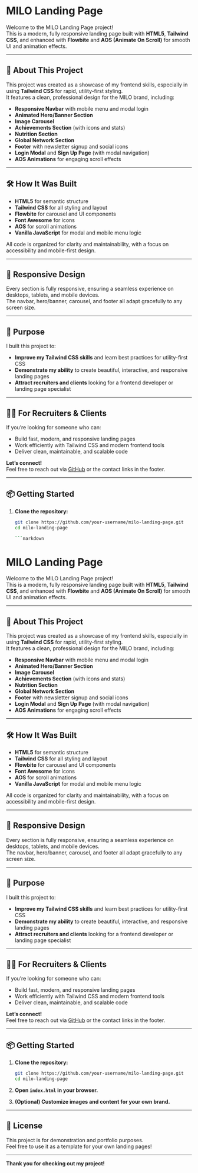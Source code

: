 # MILO Landing Page

Welcome to the MILO Landing Page project!  
This is a modern, fully responsive landing page built with **HTML5**, **Tailwind CSS**, and enhanced with **Flowbite** and **AOS (Animate On Scroll)** for smooth UI and animation effects.

---

## 🚀 About This Project

This project was created as a showcase of my frontend skills, especially in using **Tailwind CSS** for rapid, utility-first styling.  
It features a clean, professional design for the MILO brand, including:

- **Responsive Navbar** with mobile menu and modal login
- **Animated Hero/Banner Section**
- **Image Carousel**
- **Achievements Section** (with icons and stats)
- **Nutrition Section**
- **Global Network Section**
- **Footer** with newsletter signup and social icons
- **Login Modal** and **Sign Up Page** (with modal navigation)
- **AOS Animations** for engaging scroll effects

---

## 🛠️ How It Was Built

- **HTML5** for semantic structure
- **Tailwind CSS** for all styling and layout
- **Flowbite** for carousel and UI components
- **Font Awesome** for icons
- **AOS** for scroll animations
- **Vanilla JavaScript** for modal and mobile menu logic

All code is organized for clarity and maintainability, with a focus on accessibility and mobile-first design.

---

## 📱 Responsive Design

Every section is fully responsive, ensuring a seamless experience on desktops, tablets, and mobile devices.  
The navbar, hero/banner, carousel, and footer all adapt gracefully to any screen size.

---

## 🎯 Purpose

I built this project to:

- **Improve my Tailwind CSS skills** and learn best practices for utility-first CSS
- **Demonstrate my ability** to create beautiful, interactive, and responsive landing pages
- **Attract recruiters and clients** looking for a frontend developer or landing page specialist

---

## 🧑‍💻 For Recruiters & Clients

If you’re looking for someone who can:

- Build fast, modern, and responsive landing pages
- Work efficiently with Tailwind CSS and modern frontend tools
- Deliver clean, maintainable, and scalable code

**Let’s connect!**  
Feel free to reach out via [GitHub](https://github.com/) or the contact links in the footer.

---

## 📦 Getting Started

1. **Clone the repository:**
   ```bash
   git clone https://github.com/your-username/milo-landing-page.git
   cd milo-landing-page

   ```markdown
# MILO Landing Page

Welcome to the MILO Landing Page project!  
This is a modern, fully responsive landing page built with **HTML5**, **Tailwind CSS**, and enhanced with **Flowbite** and **AOS (Animate On Scroll)** for smooth UI and animation effects.

---

## 🚀 About This Project

This project was created as a showcase of my frontend skills, especially in using **Tailwind CSS** for rapid, utility-first styling.  
It features a clean, professional design for the MILO brand, including:

- **Responsive Navbar** with mobile menu and modal login
- **Animated Hero/Banner Section**
- **Image Carousel**
- **Achievements Section** (with icons and stats)
- **Nutrition Section**
- **Global Network Section**
- **Footer** with newsletter signup and social icons
- **Login Modal** and **Sign Up Page** (with modal navigation)
- **AOS Animations** for engaging scroll effects

---

## 🛠️ How It Was Built

- **HTML5** for semantic structure
- **Tailwind CSS** for all styling and layout
- **Flowbite** for carousel and UI components
- **Font Awesome** for icons
- **AOS** for scroll animations
- **Vanilla JavaScript** for modal and mobile menu logic

All code is organized for clarity and maintainability, with a focus on accessibility and mobile-first design.

---

## 📱 Responsive Design

Every section is fully responsive, ensuring a seamless experience on desktops, tablets, and mobile devices.  
The navbar, hero/banner, carousel, and footer all adapt gracefully to any screen size.

---

## 🎯 Purpose

I built this project to:

- **Improve my Tailwind CSS skills** and learn best practices for utility-first CSS
- **Demonstrate my ability** to create beautiful, interactive, and responsive landing pages
- **Attract recruiters and clients** looking for a frontend developer or landing page specialist

---

## 🧑‍💻 For Recruiters & Clients

If you’re looking for someone who can:

- Build fast, modern, and responsive landing pages
- Work efficiently with Tailwind CSS and modern frontend tools
- Deliver clean, maintainable, and scalable code

**Let’s connect!**  
Feel free to reach out via [GitHub](https://github.com/NwogboPrince) or the contact links in the footer.

---

## 📦 Getting Started

1. **Clone the repository:**
   ```bash
   git clone https://github.com/your-username/milo-landing-page.git
   cd milo-landing-page
   ```

2. **Open `index.html` in your browser.**

3. **(Optional) Customize images and content for your own brand.**

---

## 📝 License

This project is for demonstration and portfolio purposes.  
Feel free to use it as a template for your own landing pages!

---

**Thank you for checking out my project!**
```
